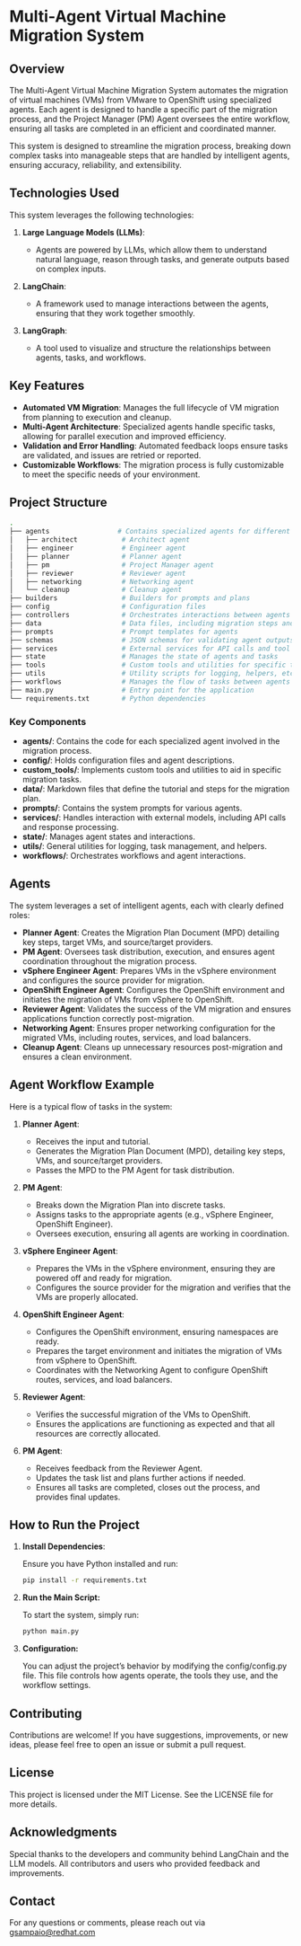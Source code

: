 # Multi-Agent Virtual Machine Migration System

## Overview

The Multi-Agent Virtual Machine Migration System automates the migration of virtual machines (VMs) from VMware to OpenShift using specialized agents. Each agent is designed to handle a specific part of the migration process, and the Project Manager (PM) Agent oversees the entire workflow, ensuring all tasks are completed in an efficient and coordinated manner.

This system is designed to streamline the migration process, breaking down complex tasks into manageable steps that are handled by intelligent agents, ensuring accuracy, reliability, and extensibility.

## Technologies Used

This system leverages the following technologies:

1. **Large Language Models (LLMs)**:
   - Agents are powered by LLMs, which allow them to understand natural language, reason through tasks, and generate outputs based on complex inputs.

2. **LangChain**:
   - A framework used to manage interactions between the agents, ensuring that they work together smoothly.

3. **LangGraph**:
   - A tool used to visualize and structure the relationships between agents, tasks, and workflows.

## Key Features

- **Automated VM Migration**: Manages the full lifecycle of VM migration from planning to execution and cleanup.
- **Multi-Agent Architecture**: Specialized agents handle specific tasks, allowing for parallel execution and improved efficiency.
- **Validation and Error Handling**: Automated feedback loops ensure tasks are validated, and issues are retried or reported.
- **Customizable Workflows**: The migration process is fully customizable to meet the specific needs of your environment.

## Project Structure

```bash
.
├── agents                 # Contains specialized agents for different tasks
│   ├── architect           # Architect agent
│   ├── engineer            # Engineer agent
│   ├── planner             # Planner agent
│   ├── pm                  # Project Manager agent
│   ├── reviewer            # Reviewer agent
│   ├── networking          # Networking agent
│   └── cleanup             # Cleanup agent
├── builders                # Builders for prompts and plans
├── config                  # Configuration files
├── controllers             # Orchestrates interactions between agents
├── data                    # Data files, including migration steps and configurations
├── prompts                 # Prompt templates for agents
├── schemas                 # JSON schemas for validating agent outputs
├── services                # External services for API calls and tool integrations
├── state                   # Manages the state of agents and tasks
├── tools                   # Custom tools and utilities for specific tasks
├── utils                   # Utility scripts for logging, helpers, etc.
├── workflows               # Manages the flow of tasks between agents
├── main.py                 # Entry point for the application
└── requirements.txt        # Python dependencies
```

### Key Components

- **agents/**: Contains the code for each specialized agent involved in the migration process.
- **config/**: Holds configuration files and agent descriptions.
- **custom_tools/**: Implements custom tools and utilities to aid in specific migration tasks.
- **data/**: Markdown files that define the tutorial and steps for the migration plan.
- **prompts/**: Contains the system prompts for various agents.
- **services/**: Handles interaction with external models, including API calls and response processing.
- **state/**: Manages agent states and interactions.
- **utils/**: General utilities for logging, task management, and helpers.
- **workflows/**: Orchestrates workflows and agent interactions.

## Agents

The system leverages a set of intelligent agents, each with clearly defined roles:

- **Planner Agent**: Creates the Migration Plan Document (MPD) detailing key steps, target VMs, and source/target providers.
- **PM Agent**: Oversees task distribution, execution, and ensures agent coordination throughout the migration process.
- **vSphere Engineer Agent**: Prepares VMs in the vSphere environment and configures the source provider for migration.
- **OpenShift Engineer Agent**: Configures the OpenShift environment and initiates the migration of VMs from vSphere to OpenShift.
- **Reviewer Agent**: Validates the success of the VM migration and ensures applications function correctly post-migration.
- **Networking Agent**: Ensures proper networking configuration for the migrated VMs, including routes, services, and load balancers.
- **Cleanup Agent**: Cleans up unnecessary resources post-migration and ensures a clean environment.

## Agent Workflow Example

Here is a typical flow of tasks in the system:

1. **Planner Agent**:
   - Receives the input and tutorial.
   - Generates the Migration Plan Document (MPD), detailing key steps, VMs, and source/target providers.
   - Passes the MPD to the PM Agent for task distribution.

2. **PM Agent**:
   - Breaks down the Migration Plan into discrete tasks.
   - Assigns tasks to the appropriate agents (e.g., vSphere Engineer, OpenShift Engineer).
   - Oversees execution, ensuring all agents are working in coordination.

3. **vSphere Engineer Agent**:
   - Prepares the VMs in the vSphere environment, ensuring they are powered off and ready for migration.
   - Configures the source provider for the migration and verifies that the VMs are properly allocated.

4. **OpenShift Engineer Agent**:
   - Configures the OpenShift environment, ensuring namespaces are ready.
   - Prepares the target environment and initiates the migration of VMs from vSphere to OpenShift.
   - Coordinates with the Networking Agent to configure OpenShift routes, services, and load balancers.

5. **Reviewer Agent**:
   - Verifies the successful migration of the VMs to OpenShift.
   - Ensures the applications are functioning as expected and that all resources are correctly allocated.

6. **PM Agent**:
   - Receives feedback from the Reviewer Agent.
   - Updates the task list and plans further actions if needed.
   - Ensures all tasks are completed, closes out the process, and provides final updates.

## How to Run the Project

1. **Install Dependencies**:

    Ensure you have Python installed and run:

    ```bash
    pip install -r requirements.txt
    ```

2. **Run the Main Script:**

    To start the system, simply run:

    ```bash
    python main.py
    ```

3. **Configuration:**

    You can adjust the project’s behavior by modifying the config/config.py file. This file controls how agents operate, the tools they use, and the workflow settings.

## Contributing

Contributions are welcome! If you have suggestions, improvements, or new ideas, please feel free to open an issue or submit a pull request.

## License

This project is licensed under the MIT License. See the LICENSE file for more details.

## Acknowledgments

Special thanks to the developers and community behind LangChain and the LLM models.
All contributors and users who provided feedback and improvements.

## Contact

For any questions or comments, please reach out via <gsampaio@redhat.com>
